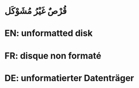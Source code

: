 # قُرْصٌ غَيْرُ مُشَوْكَل

# EN: unformatted disk

# FR: disque non formaté

# DE: unformatierter Datenträger
